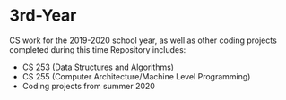 # 3rd-Year
CS work for the 2019-2020 school year, as well as other coding projects completed during this time
Repository includes:
  - CS 253 (Data Structures and Algorithms)
  - CS 255 (Computer Architecture/Machine Level Programming)
  - Coding projects from summer 2020
